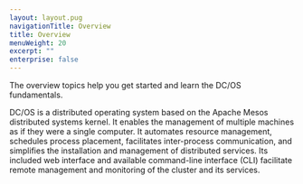 ```yaml
---
layout: layout.pug
navigationTitle: Overview
title: Overview
menuWeight: 20
excerpt: ""
enterprise: false
---
```

<!-- This source repo for this topic is https://github.com/dcos/dcos-docs -->

The overview topics help you get started and learn the DC/OS fundamentals.

DC/OS is a distributed operating system based on the Apache Mesos distributed systems kernel. It enables the management of multiple machines as if they were a single computer. It automates resource management, schedules process placement, facilitates inter-process communication, and simplifies the installation and management of distributed services. Its included web interface and available command-line interface (CLI) facilitate remote management and monitoring of the cluster and its services.